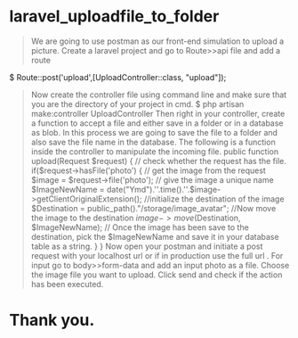 # laravel_uploadfile_to_folder

> We are going to use postman as our front-end simulation to upload a picture.
> Create a laravel project and go to Route>>api file and add a route 

$ Route::post('upload',[UploadController::class, "upload"]);

> Now create the controller file using command line and make sure that you are the directory of your project in cmd.
>  $ php artisan make:controller UploadController
>  Then right in your controller, create a function to accept a file and either save in a folder or in a database as blob.
>  In this process we are going to save the file to a folder and also save the file name in the database.
>  The following is a function inside the controller to manipulate the incoming file.
>  public function upload(Request $request)
>  {
>  // check whether the request has the file.
>     if($request->hasFile('photo')
>     {
>     // get the image from the request
>     $image = $request->file('photo');
>     // give the image a unique name
>     $ImageNewName = date("Ymd").''.time().''.$image->getClientOriginalExtension();
>     //initialize the destination of the image
>     $Destination = public_path()."/storage/image_avatar";
>     //Now move the image to the destination
>     $image->move($Destination, $ImageNewName);
>     // Once the image has been save to the destination, pick the $ImageNewName and save it in your database table as a string.
>     }
>  }
>  Now open your postman and initiate a post request with your localhost url or if in production use the full url .
>  For input go to body>>form-data and add an input photo as a file. Choose the image file you want to upload.
>  Click send and check if the action has been executed.
#  Thank you.
